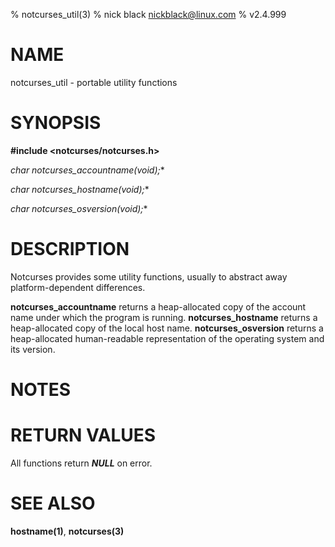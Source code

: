 % notcurses_util(3)
% nick black <nickblack@linux.com>
% v2.4.999

# NAME

notcurses_util - portable utility functions

# SYNOPSIS

**#include <notcurses/notcurses.h>**

**char* notcurses_accountname(void);**

**char* notcurses_hostname(void);**

**char* notcurses_osversion(void);**

# DESCRIPTION

Notcurses provides some utility functions, usually to abstract away
platform-dependent differences.

**notcurses_accountname** returns a heap-allocated copy of the account
name under which the program is running. **notcurses_hostname** returns
a heap-allocated copy of the local host name. **notcurses_osversion**
returns a heap-allocated human-readable representation of the operating
system and its version.

# NOTES

# RETURN VALUES

All functions return ***NULL*** on error.

# SEE ALSO

**hostname(1)**,
**notcurses(3)**
